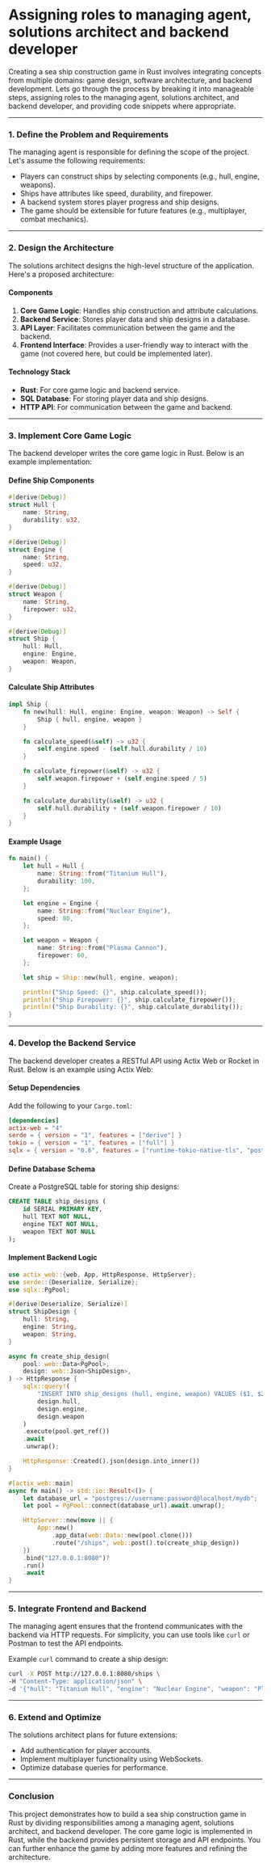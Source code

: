 # Assigning roles to managing agent, solutions architect and backend developer

Creating a sea ship construction game in Rust involves integrating concepts from multiple domains: game design, software architecture, and backend development. Lets go through the process by breaking it into manageable steps, assigning roles to the managing agent, solutions architect, and backend developer, and providing code snippets where appropriate.

---

### **1. Define the Problem and Requirements**
The managing agent is responsible for defining the scope of the project. Let's assume the following requirements:

- Players can construct ships by selecting components (e.g., hull, engine, weapons).
- Ships have attributes like speed, durability, and firepower.
- A backend system stores player progress and ship designs.
- The game should be extensible for future features (e.g., multiplayer, combat mechanics).

---

### **2. Design the Architecture**
The solutions architect designs the high-level structure of the application. Here's a proposed architecture:

#### **Components**
1. **Core Game Logic**: Handles ship construction and attribute calculations.
2. **Backend Service**: Stores player data and ship designs in a database.
3. **API Layer**: Facilitates communication between the game and the backend.
4. **Frontend Interface**: Provides a user-friendly way to interact with the game (not covered here, but could be implemented later).

#### **Technology Stack**
- **Rust**: For core game logic and backend service.
- **SQL Database**: For storing player data and ship designs.
- **HTTP API**: For communication between the game and backend.

---

### **3. Implement Core Game Logic**
The backend developer writes the core game logic in Rust. Below is an example implementation:

#### **Define Ship Components**
```rust
#[derive(Debug)]
struct Hull {
    name: String,
    durability: u32,
}

#[derive(Debug)]
struct Engine {
    name: String,
    speed: u32,
}

#[derive(Debug)]
struct Weapon {
    name: String,
    firepower: u32,
}

#[derive(Debug)]
struct Ship {
    hull: Hull,
    engine: Engine,
    weapon: Weapon,
}
```

#### **Calculate Ship Attributes**
```rust
impl Ship {
    fn new(hull: Hull, engine: Engine, weapon: Weapon) -> Self {
        Ship { hull, engine, weapon }
    }

    fn calculate_speed(&self) -> u32 {
        self.engine.speed - (self.hull.durability / 10)
    }

    fn calculate_firepower(&self) -> u32 {
        self.weapon.firepower + (self.engine.speed / 5)
    }

    fn calculate_durability(&self) -> u32 {
        self.hull.durability + (self.weapon.firepower / 10)
    }
}
```

#### **Example Usage**
```rust
fn main() {
    let hull = Hull {
        name: String::from("Titanium Hull"),
        durability: 100,
    };

    let engine = Engine {
        name: String::from("Nuclear Engine"),
        speed: 80,
    };

    let weapon = Weapon {
        name: String::from("Plasma Cannon"),
        firepower: 60,
    };

    let ship = Ship::new(hull, engine, weapon);

    println!("Ship Speed: {}", ship.calculate_speed());
    println!("Ship Firepower: {}", ship.calculate_firepower());
    println!("Ship Durability: {}", ship.calculate_durability());
}
```

---

### **4. Develop the Backend Service**
The backend developer creates a RESTful API using Actix Web or Rocket in Rust. Below is an example using Actix Web:

#### **Setup Dependencies**
Add the following to your `Cargo.toml`:
```toml
[dependencies]
actix-web = "4"
serde = { version = "1", features = ["derive"] }
tokio = { version = "1", features = ["full"] }
sqlx = { version = "0.6", features = ["runtime-tokio-native-tls", "postgres"] }
```

#### **Define Database Schema**
Create a PostgreSQL table for storing ship designs:
```sql
CREATE TABLE ship_designs (
    id SERIAL PRIMARY KEY,
    hull TEXT NOT NULL,
    engine TEXT NOT NULL,
    weapon TEXT NOT NULL
);
```

#### **Implement Backend Logic**
```rust
use actix_web::{web, App, HttpResponse, HttpServer};
use serde::{Deserialize, Serialize};
use sqlx::PgPool;

#[derive(Deserialize, Serialize)]
struct ShipDesign {
    hull: String,
    engine: String,
    weapon: String,
}

async fn create_ship_design(
    pool: web::Data<PgPool>,
    design: web::Json<ShipDesign>,
) -> HttpResponse {
    sqlx::query!(
        "INSERT INTO ship_designs (hull, engine, weapon) VALUES ($1, $2, $3)",
        design.hull,
        design.engine,
        design.weapon
    )
    .execute(pool.get_ref())
    .await
    .unwrap();

    HttpResponse::Created().json(design.into_inner())
}

#[actix_web::main]
async fn main() -> std::io::Result<()> {
    let database_url = "postgres://username:password@localhost/mydb";
    let pool = PgPool::connect(database_url).await.unwrap();

    HttpServer::new(move || {
        App::new()
            .app_data(web::Data::new(pool.clone()))
            .route("/ships", web::post().to(create_ship_design))
    })
    .bind("127.0.0.1:8080")?
    .run()
    .await
}
```

---

### **5. Integrate Frontend and Backend**
The managing agent ensures that the frontend communicates with the backend via HTTP requests. For simplicity, you can use tools like `curl` or Postman to test the API endpoints.

Example `curl` command to create a ship design:
```bash
curl -X POST http://127.0.0.1:8080/ships \
-H "Content-Type: application/json" \
-d '{"hull": "Titanium Hull", "engine": "Nuclear Engine", "weapon": "Plasma Cannon"}'
```

---

### **6. Extend and Optimize**
The solutions architect plans for future extensions:
- Add authentication for player accounts.
- Implement multiplayer functionality using WebSockets.
- Optimize database queries for performance.

---

### **Conclusion**
This project demonstrates how to build a sea ship construction game in Rust by dividing responsibilities among a managing agent, solutions architect, and backend developer. The core game logic is implemented in Rust, while the backend provides persistent storage and API endpoints. You can further enhance the game by adding more features and refining the architecture.
